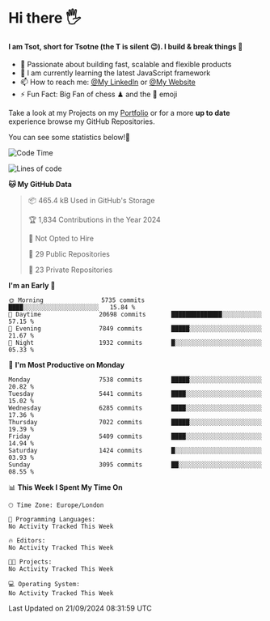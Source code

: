 # Hi there :raised_hand_with_fingers_splayed:
#### I am Tsot, short for Tsotne (the T is silent :wink:). I build & break things :space_invader:
- :telescope: Passionate about building fast, scalable and flexible products
- :seedling: I am currently learning the latest JavaScript framework 
- :mailbox: How to reach me: [@My LinkedIn](https://www.linkedin.com/in/tsotne-gvadzabia/) or [@My Website](https://tsotne.co.uk/contact)
- :zap: Fun Fact: Big Fan of chess ♟ and the 👾 emoji

Take a look at my Projects on my [Portfolio](https://tsotne.co.uk/) or for a more **up to date** experience browse my GitHub Repositories.

You can see some statistics below!:space_invader:
<!--START_SECTION:waka-->
![Code Time](http://img.shields.io/badge/Code%20Time-761%20hrs%202%20mins-blue)

![Lines of code](https://img.shields.io/badge/From%20Hello%20World%20I%27ve%20Written-12.8%20million%20lines%20of%20code-blue)

**🐱 My GitHub Data** 

> 📦 465.4 kB Used in GitHub's Storage 
 > 
> 🏆 1,834 Contributions in the Year 2024
 > 
> 🚫 Not Opted to Hire
 > 
> 📜 29 Public Repositories 
 > 
> 🔑 23 Private Repositories 
 > 
**I'm an Early 🐤** 

```text
🌞 Morning                5735 commits        ████░░░░░░░░░░░░░░░░░░░░░   15.84 % 
🌆 Daytime                20698 commits       ██████████████░░░░░░░░░░░   57.15 % 
🌃 Evening                7849 commits        █████░░░░░░░░░░░░░░░░░░░░   21.67 % 
🌙 Night                  1932 commits        █░░░░░░░░░░░░░░░░░░░░░░░░   05.33 % 
```
📅 **I'm Most Productive on Monday** 

```text
Monday                   7538 commits        █████░░░░░░░░░░░░░░░░░░░░   20.82 % 
Tuesday                  5441 commits        ████░░░░░░░░░░░░░░░░░░░░░   15.02 % 
Wednesday                6285 commits        ████░░░░░░░░░░░░░░░░░░░░░   17.36 % 
Thursday                 7022 commits        █████░░░░░░░░░░░░░░░░░░░░   19.39 % 
Friday                   5409 commits        ████░░░░░░░░░░░░░░░░░░░░░   14.94 % 
Saturday                 1424 commits        █░░░░░░░░░░░░░░░░░░░░░░░░   03.93 % 
Sunday                   3095 commits        ██░░░░░░░░░░░░░░░░░░░░░░░   08.55 % 
```


📊 **This Week I Spent My Time On** 

```text
🕑︎ Time Zone: Europe/London

💬 Programming Languages: 
No Activity Tracked This Week

🔥 Editors: 
No Activity Tracked This Week

🐱‍💻 Projects: 
No Activity Tracked This Week

💻 Operating System: 
No Activity Tracked This Week
```


 Last Updated on 21/09/2024 08:31:59 UTC
<!--END_SECTION:waka-->
